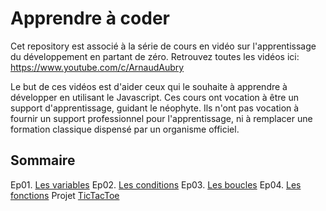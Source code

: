 # Apprendre à coder
Cet repository est associé à la série de cours en vidéo sur l'apprentissage du développement en partant de zéro. Retrouvez toutes les vidéos ici: https://www.youtube.com/c/ArnaudAubry

Le but de ces vidéos est d'aider ceux qui le souhaite à apprendre à développer en utilisant le Javascript. Ces cours ont vocation à être un support d'apprentissage, guidant le néophyte. Ils n'ont pas vocation à fournir un support professionnel pour l'apprentissage, ni à remplacer une formation classique dispensé par un organisme officiel.

## Sommaire
Ep01. [Les variables](./variables)
Ep02. [Les conditions](./conditions)
Ep03. [Les boucles](./boucles)
Ep04. [Les fonctions](./fonctions)
Projet [TicTacToe](./tictactoe)
